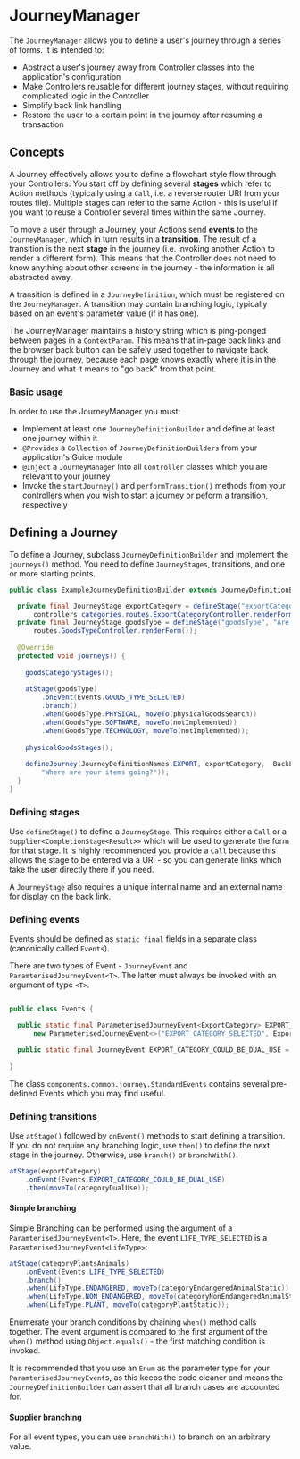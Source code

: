 # JourneyManager

The `JourneyManager` allows you to define a user's journey through a series of forms. It is intended to:

* Abstract a user's journey away from Controller classes into the application's configuration
* Make Controllers reusable for different journey stages, without requiring complicated logic in the Controller 
* Simplify back link handling
* Restore the user to a certain point in the journey after resuming a transaction

## Concepts

A Journey effectively allows you to define a flowchart style flow through your Controllers. You start off by defining
several **stages** which refer to Action methods (typically using a `Call`, i.e. a reverse router URI from your routes file).
Multiple stages can refer to the same Action - this is useful if you want to reuse a Controller several times within
the same Journey.

To move a user through a Journey, your Actions send **events** to the `JourneyManager`, which in turn results in a 
**transition**. The result of a transition is the next **stage** in the journey (i.e. invoking another Action to render 
a different form). This means that the Controller does not need to know anything about other screens in the journey - 
the information is all abstracted away.

A transition is defined in a `JourneyDefinition`, which must be registered on the `JourneyManager`. A transition may 
contain branching logic, typically based on an event's parameter value (if it has one).

The JourneyManager maintains a history string which is ping-ponged between pages in a `ContextParam`. This means that 
in-page back links and the browser back button can be safely used together to navigate back through the journey, because 
each page knows exactly where it is in the Journey and what it means to "go back" from that point.

### Basic usage

In order to use the JourneyManager you must:

* Implement at least one `JourneyDefinitionBuilder` and define at least one journey within it
* `@Provides` a `Collection` of `JourneyDefinitionBuilders` from your application's Guice module
* `@Inject` a `JourneyManager` into all `Controller` classes which you are relevant to your journey
* Invoke the `startJourney()` and `performTransition()` methods from your controllers when you wish to start a journey
or peform a transition, respectively

## Defining a Journey

To define a Journey, subclass `JourneyDefinitionBuilder` and implement the `journeys()` method. You need to define 
`JourneyStages`, transitions, and one or more starting points.

``` java
public class ExampleJourneyDefinitionBuilder extends JourneyDefinitionBuilder {

  private final JourneyStage exportCategory = defineStage("exportCategory", "What are you exporting?",
      controllers.categories.routes.ExportCategoryController.renderForm());
  private final JourneyStage goodsType = defineStage("goodsType", "Are you exporting goods, software or technical information?",
      routes.GoodsTypeController.renderForm());
      
  @Override
  protected void journeys() {
  
    goodsCategoryStages();
  
    atStage(goodsType)
        .onEvent(Events.GOODS_TYPE_SELECTED)
        .branch()
        .when(GoodsType.PHYSICAL, moveTo(physicalGoodsSearch))
        .when(GoodsType.SOFTWARE, moveTo(notImplemented))
        .when(GoodsType.TECHNOLOGY, moveTo(notImplemented));
  
    physicalGoodsStages();
  
    defineJourney(JourneyDefinitionNames.EXPORT, exportCategory,  BackLink.to(routes.TradeTypeController.renderForm(),
        "Where are your items going?"));
  }
}  
```

### Defining stages

Use `defineStage()` to define a `JourneyStage`. This requires either a `Call` or a `Supplier<CompletionStage<Result>>`
which will be used to generate the form for that stage. It is highly recommended you provide a `Call` because this allows
the stage to be entered via a URI - so you can generate links which take the user directly there if you need. 

A `JourneyStage` also requires a unique internal name and an external name for display on the back link.

### Defining events

Events should be defined as `static final` fields in a separate class (canonically called `Events`). 

There are two types of Event - `JourneyEvent` and `ParamterisedJourneyEvent<T>`. The latter must always be invoked with
an argument of type `<T>`.

``` java

public class Events {

  public static final ParameterisedJourneyEvent<ExportCategory> EXPORT_CATEGORY_SELECTED =
      new ParameterisedJourneyEvent<>("EXPORT_CATEGORY_SELECTED", ExportCategory.class);

  public static final JourneyEvent EXPORT_CATEGORY_COULD_BE_DUAL_USE = new JourneyEvent("EXPORT_CATEGORY_COULD_BE_DUAL_USE");
  
}
```

The class `components.common.journey.StandardEvents` contains several pre-defined Events which you may find useful.

### Defining transitions  

Use `atStage()` followed by `onEvent()` methods to start defining a transition. If you do not require any branching logic,
use `then()` to define the next stage in the journey. Otherwise, use `branch()` or `branchWith()`.

``` java
atStage(exportCategory)
    .onEvent(Events.EXPORT_CATEGORY_COULD_BE_DUAL_USE)
    .then(moveTo(categoryDualUse));
```

#### Simple branching

Simple Branching can be performed using the argument of a `ParamterisedJourneyEvent<T>`. 
Here, the event `LIFE_TYPE_SELECTED` is a `ParamterisedJourneyEvent<LifeType>`:

``` java
atStage(categoryPlantsAnimals)
    .onEvent(Events.LIFE_TYPE_SELECTED)
    .branch()
    .when(LifeType.ENDANGERED, moveTo(categoryEndangeredAnimalStatic))
    .when(LifeType.NON_ENDANGERED, moveTo(categoryNonEndangeredAnimalStatic))
    .when(LifeType.PLANT, moveTo(categoryPlantStatic));
```

Enumerate your branch conditions by chaining `when()` method calls together. The event argument is compared to the first
argument of the `when()` method using `Object.equals()` - the first matching condition is invoked.

It is recommended that you use an `Enum` as the parameter type for your `ParamterisedJourneyEvent`s, as this keeps the code
cleaner and means the `JourneyDefinitionBuilder` can assert that all branch cases are accounted for.

#### Supplier branching

For all event types, you can use `branchWith()` to branch on an arbitrary value.
